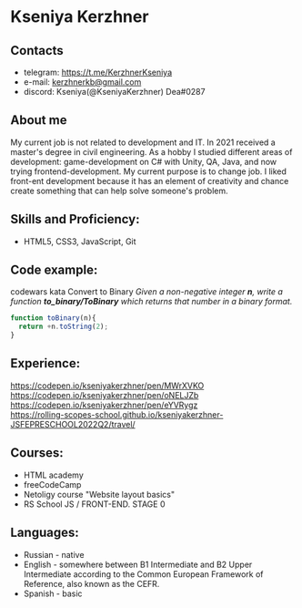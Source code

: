 # Kseniya Kerzhner

## Contacts
- telegram: https://t.me/KerzhnerKseniya
- e-mail: kerzhnerkb@gmail.com  
- discord: Kseniya(@KseniyaKerzhner) Dea#0287

## About me
My current job is not related to development and IT. In 2021 received a master's degree in civil engineering. As a hobby I studied different areas of development: game-development on C# with Unity, QA, Java, and now trying frontend-development. My current purpose is to change job. I liked front-ent development because it has an element of creativity and chance create something that can help solve someone's problem.

## Skills and Proficiency:
 - HTML5, CSS3, JavaScript, Git
 
## Code example:
codewars kata Convert to Binary
*Given a non-negative integer **n**, write a function **to_binary/ToBinary** which returns that number in a binary format.*
```javascript
function toBinary(n){
  return +n.toString(2);
}
```

## Experience:
https://codepen.io/kseniyakerzhner/pen/MWrXVKO<br>
https://codepen.io/kseniyakerzhner/pen/oNELJZb<br>
https://codepen.io/kseniyakerzhner/pen/eYVRygz<br>
https://rolling-scopes-school.github.io/kseniyakerzhner-JSFEPRESCHOOL2022Q2/travel/

## Courses:
- HTML academy
- freeCodeCamp
- Netoligy course "Website layout basics"
- RS School JS / FRONT-END. STAGE 0

## Languages:
- Russian - native
- English - somewhere between B1 Intermediate and B2 Upper Intermediate according to the Common European Framework of Reference, also known as the CEFR.
- Spanish - basic
